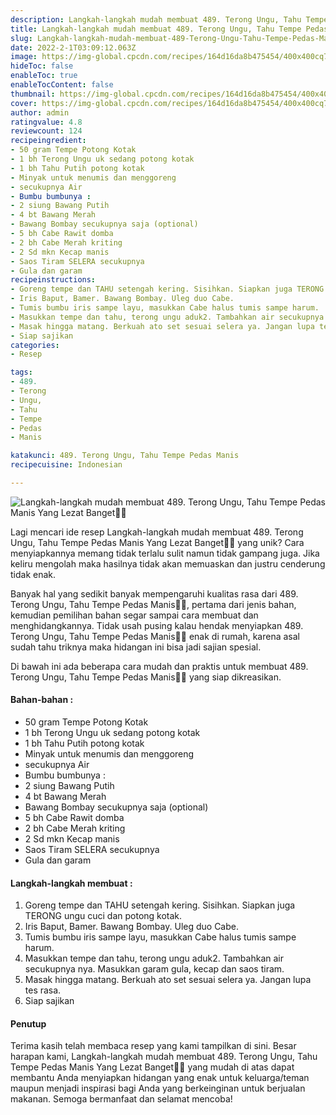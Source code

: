 ```yaml
---
description: Langkah-langkah mudah membuat 489. Terong Ungu, Tahu Tempe Pedas Manis Yang Lezat Banget"
title: Langkah-langkah mudah membuat 489. Terong Ungu, Tahu Tempe Pedas Manis Yang Lezat Banget
slug: Langkah-langkah-mudah-membuat-489-Terong-Ungu-Tahu-Tempe-Pedas-Manis-Yang-Lezat-Banget
date: 2022-2-1T03:09:12.063Z
image: https://img-global.cpcdn.com/recipes/164d16da8b475454/400x400cq70/photo.jpg
hideToc: false
enableToc: true
enableTocContent: false
thumbnail: https://img-global.cpcdn.com/recipes/164d16da8b475454/400x400cq70/photo.jpg
cover: https://img-global.cpcdn.com/recipes/164d16da8b475454/400x400cq70/photo.jpg
author: admin
ratingvalue: 4.8
reviewcount: 124
recipeingredient:
- 50 gram Tempe Potong Kotak
- 1 bh Terong Ungu uk sedang potong kotak
- 1 bh Tahu Putih potong kotak
- Minyak untuk menumis dan menggoreng
- secukupnya Air
- Bumbu bumbunya :
- 2 siung Bawang Putih
- 4 bt Bawang Merah
- Bawang Bombay secukupnya saja (optional)
- 5 bh Cabe Rawit domba
- 2 bh Cabe Merah kriting
- 2 Sd mkn Kecap manis
- Saos Tiram SELERA secukupnya
- Gula dan garam
recipeinstructions:
- Goreng tempe dan TAHU setengah kering. Sisihkan. Siapkan juga TERONG ungu cuci dan potong kotak.
- Iris Baput, Bamer. Bawang Bombay. Uleg duo Cabe.
- Tumis bumbu iris sampe layu, masukkan Cabe halus tumis sampe harum.
- Masukkan tempe dan tahu, terong ungu aduk2. Tambahkan air secukupnya nya. Masukkan garam gula, kecap dan saos tiram.
- Masak hingga matang. Berkuah ato set sesuai selera ya. Jangan lupa tes rasa.
- Siap sajikan
categories:
- Resep

tags:
- 489.
- Terong
- Ungu,
- Tahu
- Tempe
- Pedas
- Manis

katakunci: 489. Terong Ungu, Tahu Tempe Pedas Manis
recipecuisine: Indonesian

---
```


![Langkah-langkah mudah membuat 489. Terong Ungu, Tahu Tempe Pedas Manis Yang Lezat Banget👩‍🍳](https://img-global.cpcdn.com/recipes/164d16da8b475454/400x400cq70/photo.jpg)

Lagi mencari ide resep Langkah-langkah mudah membuat 489. Terong Ungu, Tahu Tempe Pedas Manis Yang Lezat Banget👩‍🍳 yang unik? Cara menyiapkannya memang tidak terlalu sulit namun tidak gampang juga. Jika keliru mengolah maka hasilnya tidak akan memuaskan dan justru cenderung tidak enak.

Banyak hal yang sedikit banyak mempengaruhi kualitas rasa dari 489. Terong Ungu, Tahu Tempe Pedas Manis👩‍🍳, pertama dari jenis bahan, kemudian pemilihan bahan segar sampai cara membuat dan menghidangkannya. Tidak usah pusing kalau hendak menyiapkan 489. Terong Ungu, Tahu Tempe Pedas Manis👩‍🍳 enak di rumah, karena asal sudah tahu triknya maka hidangan ini bisa jadi sajian spesial.

Di bawah ini ada beberapa cara mudah dan praktis untuk membuat 489. Terong Ungu, Tahu Tempe Pedas Manis👩‍🍳 yang siap dikreasikan.

<!--inarticleads1-->

#### Bahan-bahan :

- 50 gram Tempe Potong Kotak
- 1 bh Terong Ungu uk sedang potong kotak
- 1 bh Tahu Putih potong kotak
- Minyak untuk menumis dan menggoreng
- secukupnya Air
- Bumbu bumbunya :
- 2 siung Bawang Putih
- 4 bt Bawang Merah
- Bawang Bombay secukupnya saja (optional)
- 5 bh Cabe Rawit domba
- 2 bh Cabe Merah kriting
- 2 Sd mkn Kecap manis
- Saos Tiram SELERA secukupnya
- Gula dan garam

<!--inarticleads2-->

#### Langkah-langkah membuat :

1. Goreng tempe dan TAHU setengah kering. Sisihkan. Siapkan juga TERONG ungu cuci dan potong kotak.
1. Iris Baput, Bamer. Bawang Bombay. Uleg duo Cabe.
1. Tumis bumbu iris sampe layu, masukkan Cabe halus tumis sampe harum.
1. Masukkan tempe dan tahu, terong ungu aduk2. Tambahkan air secukupnya nya. Masukkan garam gula, kecap dan saos tiram.
1. Masak hingga matang. Berkuah ato set sesuai selera ya. Jangan lupa tes rasa.
1. Siap sajikan

#### Penutup

Terima kasih telah membaca resep yang kami tampilkan di sini. Besar harapan kami, Langkah-langkah mudah membuat 489. Terong Ungu, Tahu Tempe Pedas Manis Yang Lezat Banget👩‍🍳 yang mudah di atas dapat membantu Anda menyiapkan hidangan yang enak untuk keluarga/teman maupun menjadi inspirasi bagi Anda yang berkeinginan untuk berjualan makanan. Semoga bermanfaat dan selamat mencoba!